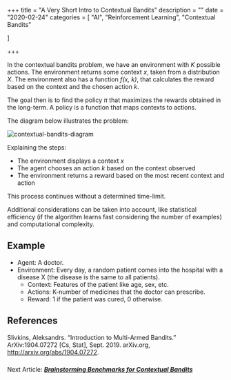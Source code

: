 +++
title = "A Very Short Intro to Contextual Bandits"
description = ""
date = "2020-02-24"
categories = [
    "AI",
        "Reinforcement Learning",
"Contextual Bandits"
        
]

+++


In the contextual bandits problem, we have an
environment with *K* possible actions. The environment returns some context *x*, taken from a distribution *X*.
The environment also has a function *f(x, k)*, that calculates the reward 
based on the context and the chosen action *k*.

The goal then is to find the policy $\pi$ that maximizes the rewards obtained in the 
long-term. A policy is a function that maps contexts to actions.

The diagram below illustrates the problem:

![contextual-bandits-diagram](/intro.png)

Explaining the steps:

* The environment displays a context *x*
* The agent chooses an action *k* based on the context observed
* The environment returns a reward based on the most recent context and action

This process continues without a determined time-limit.


Additional considerations can be taken into account, like statistical efficiency (if the
algorithm learns fast considering the number of examples) and
computational complexity.

## Example

* Agent: A doctor.
* Environment: Every day, a random patient comes into the hospital with a 
disease X (the disease is the same to all patients).
    * Context: Features of the patient like age, sex, etc.
    * Actions: K-number of medicines that the doctor can prescribe.
    * Reward: 1 if the patient was cured, 0 otherwise.

## References

Slivkins, Aleksandrs. “Introduction to Multi-Armed Bandits.” ArXiv:1904.07272 [Cs, Stat], Sept. 2019. arXiv.org, http://arxiv.org/abs/1904.07272.

###

Next Article: [**_Brainstorming Benchmarks for Contextual
Bandits_**](/posts/benchmark/)
